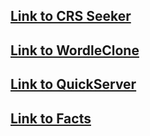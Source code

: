 ## [Link to CRS Seeker](https://github.com/marshblocker/crs_seeker)
## [Link to WordleClone](https://github.com/marshblocker/wordle_clone)
## [Link to QuickServer](https://github.com/marshblocker/quick_server)
## [Link to Facts](https://github.com/marshblocker/facts)
